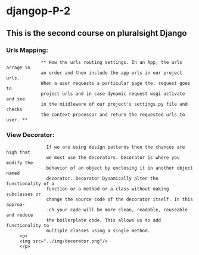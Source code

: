 # djangop-P-2
## This is the second course on pluralsight Django
### Urls Mapping:
                 ** How the urls routing settings. In an App, the urls arrage in
                 an order and then include the app urls in our project urls. 
                 When a user requests a particular page the, request goes to 
                 project urls and in case dynamic request wsgi activate and see
                 in the miidleware of our project's settings.py file and checks
                 the context processor and return the requested urls to user. **
### View Decorator:
                   If we are using design patterns then the chances are high that 
                   we must use the decorators. Decorator is where you modify the 
                   behavior of an object by enclosing it in another object named
                   decorator. Decorator Dynamically alter the functionality of a 
                   function or a method or a class without making subclasses or 
                   change the source code of the decorator itself. In this approa-
                   -ch your cade will be more clean, readable, reuseable and reduce
                   the boilerplate code. This allows us to add functionality to 
                   multiple classes using a single method.
         <p>
         <img src="../img/decorator.png"/>
         </p>
